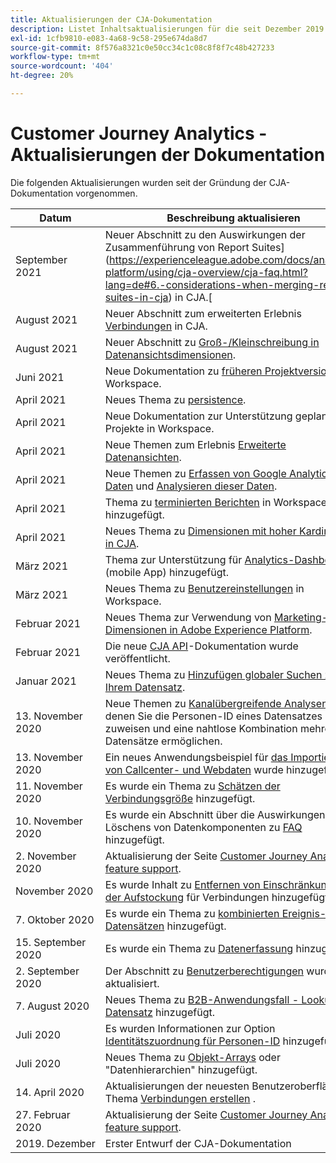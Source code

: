 ```yaml
---
title: Aktualisierungen der CJA-Dokumentation
description: Listet Inhaltsaktualisierungen für die seit Dezember 2019 erstellte Customer Journey Analytics-Dokumentation auf.
exl-id: 1cfb9810-e083-4a68-9c58-295e674da8d7
source-git-commit: 8f576a8321c0e50cc34c1c08c8f8f7c48b427233
workflow-type: tm+mt
source-wordcount: '404'
ht-degree: 20%

---
```


# Customer Journey Analytics - Aktualisierungen der Dokumentation

Die folgenden Aktualisierungen wurden seit der Gründung der CJA-Dokumentation vorgenommen.

| Datum | Beschreibung aktualisieren |
| --- | --- |
| September 2021 | Neuer Abschnitt zu den Auswirkungen der Zusammenführung von Report Suites](https://experienceleague.adobe.com/docs/analytics-platform/using/cja-overview/cja-faq.html?lang=de#6.-considerations-when-merging-report-suites-in-cja) in CJA.[ |
| August 2021 | Neuer Abschnitt zum erweiterten Erlebnis [Verbindungen](https://experienceleague.adobe.com/docs/analytics-platform/using/cja-connections/manage-connections.html?lang=de) in CJA. |
| August 2021 | Neuer Abschnitt zu [Groß-/Kleinschreibung in Datenansichtsdimensionen](https://experienceleague.adobe.com/docs/analytics-platform/using/cja-dataviews/create-dataview.html?lang=de#configure-behavior-settings). |
| Juni 2021 | Neue Dokumentation zu [früheren Projektversionen](https://experienceleague.adobe.com/docs/analytics-platform/using/cja-workspace/build-workspace-project/save-projects.html?lang=en#previous-version) in Workspace. |
| April 2021 | Neues Thema zu [persistence](/help/data-views/persistence.md). |
| April 2021 | Neue Dokumentation zur Unterstützung geplanter Projekte in Workspace. |
| April 2021 | Neue Themen zum Erlebnis [Erweiterte Datenansichten](/help/data-views/data-views.md). |
| April 2021 | Neue Themen zu [Erfassen von Google Analytics-Daten](/help/use-cases/ga-to-cja.md) und [Analysieren dieser Daten](/help/use-cases/ga-to-cja-reporting.md). |
| April 2021 | Thema zu [terminierten Berichten](/help/analysis-workspace/curate-share/t-schedule-report.md) in Workspace hinzugefügt. |
| April 2021 | Neues Thema zu [Dimensionen mit hoher Kardinalität in CJA](/help/components/dimensions/high-cardinality.md). |
| März 2021 | Thema zur Unterstützung für [Analytics-Dashboards](/help/mobile-app/home.md) (mobile App) hinzugefügt. |
| März 2021 | Neues Thema zu [Benutzereinstellungen](/help/analysis-workspace/user-preferences.md) in Workspace. |
| Februar 2021 | Neues Thema zur Verwendung von [Marketing-Kanal-Dimensionen in Adobe Experience Platform](/help/use-cases/marketing-channels.md). |
| Februar 2021 | Die neue [CJA API](https://www.adobe.io/cja-apis/docs/)-Dokumentation wurde veröffentlicht. |
| Januar 2021 | Neues Thema zu [Hinzufügen globaler Suchen zu Ihrem Datensatz](/help/use-cases/global-lookups.md). |
| 13. November 2020 | Neue Themen zu [Kanalübergreifende Analysen](/help/connections/cca/overview.md), mit denen Sie die Personen-ID eines Datensatzes neu zuweisen und eine nahtlose Kombination mehrerer Datensätze ermöglichen. |
| 13. November 2020 | Ein neues Anwendungsbeispiel für [das Importieren von Callcenter- und Webdaten](/help/use-cases/call-center.md) wurde hinzugefügt. |
| 11. November 2020 | Es wurde ein Thema zu [Schätzen der Verbindungsgröße](/help/connections/estimate-connection-size.md) hinzugefügt. |
| 10. November 2020 | Es wurde ein Abschnitt über die Auswirkungen des Löschens von Datenkomponenten zu [FAQ](/help/getting-started/cja-faq.md) hinzugefügt. |
| 2. November 2020 | Aktualisierung der Seite [Customer Journey Analytics feature support](/help/getting-started/cja-aa.md). |
| November 2020 | Es wurde Inhalt zu [Entfernen von Einschränkungen bei der Aufstockung](https://experienceleague.adobe.com/docs/analytics-platform/using/cja-connections/create-connection.html?lang=en#backfill-historical-data) für Verbindungen hinzugefügt. |
| 7. Oktober 2020 | Es wurde ein Thema zu [kombinierten Ereignis-Datensätzen](/help/connections/combined-dataset.md) hinzugefügt. |
| 15. September 2020 | Es wurde ein Thema zu [Datenerfassung](/help/use-cases/data-ingestion.md) hinzugefügt. |
| 2. September 2020 | Der Abschnitt zu [Benutzerberechtigungen](https://experienceleague.adobe.com/docs/analytics-platform/using/cja-overview/cja-overview.html?lang=de) wurde aktualisiert. |
| 7. August 2020 | Neues Thema zu [B2B-Anwendungsfall - Lookup-Datensatz](/help/use-cases/b2b.md) hinzugefügt. |
| Juli 2020 | Es wurden Informationen zur Option [Identitätszuordnung für Personen-ID](https://experienceleague.adobe.com/docs/analytics-platform/using/cja-connections/create-connection.html?lang=de) hinzugefügt. |
| Juli 2020 | Neues Thema zu [Objekt-Arrays](/help/use-cases/object-arrays.md) oder &quot;Datenhierarchien&quot; hinzugefügt. |
| 14. April 2020 | Aktualisierungen der neuesten Benutzeroberfläche im Thema [Verbindungen erstellen](/help/connections/create-connection.md) . |
| 27. Februar 2020 | Aktualisierung der Seite [Customer Journey Analytics feature support](/help/getting-started/cja-aa.md). |
| 2019. Dezember | Erster Entwurf der CJA-Dokumentation |
